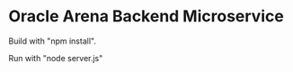 Oracle Arena Backend Microservice
=================================

Build with "npm install".

Run with "node server.js"
